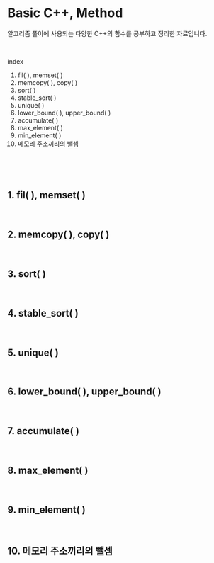# Basic C++, Method

알고리즘 풀이에 사용되는 다양한 C++의 함수를 공부하고 정리한 자료입니다.   

<br>

index   
1. fil( ), memset( )
2. memcopy( ), copy( )
3. sort( )
4. stable_sort( )
5. unique( )
6. lower_bound( ), upper_bound( )
7. accumulate( )
8. max_element( )
9. min_element( )
10. 메모리 주소끼리의 뺄셈
   
<br>
<br>
<br>

## 1. fil( ), memset( )


<br>

## 2. memcopy( ), copy( )

<br>

## 3. sort( )

<br>

## 4. stable_sort( )

<br>

## 5. unique( )

<br>

## 6. lower_bound( ), upper_bound( )

<br>

## 7. accumulate( )

<br>

## 8. max_element( )

<br>

## 9. min_element( )

<br>

## 10. 메모리 주소끼리의 뺄셈

<br>
